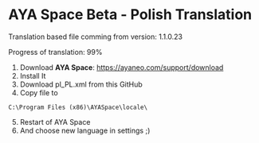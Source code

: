 # AYA Space Beta - Polish Translation

Translation based file comming from version: 1.1.0.23

Progress of translation: 99%

1. Download **AYA Space**: https://ayaneo.com/support/download
2. Install It
3. Download pl_PL.xml from this GitHub
4. Copy file to
```
C:\Program Files (x86)\AYASpace\locale\
```
5. Restart of AYA Space
6. And choose new language in settings ;) 
